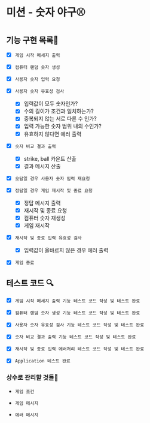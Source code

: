 # 미션 - 숫자 야구⚾

## 기능 구현 목록🎯

- [x] `게임 시작 메세지 출력`

- [x] `컴퓨터 랜덤 숫자 생성`

- [x] `사용자 숫자 입력 요청`

- [x] `사용자 숫자 유효성 검사`

  - [x] 입력값이 모두 숫자인가?
  - [x] 수의 길이가 조건과 일치하는가?
  - [x] 중복되지 않는 서로 다른 수 인가?
  - [x] 입력 가능한 숫자 범위 내의 수인가?
  - [x] 유효하지 않다면 에러 출력

- [x] `숫자 비교 결과 출력`

  - [x] strike, ball 카운트 산출
  - [x] 결과 메시지 산출

- [x] `오답일 경우 사용자 숫자 입력 재요청`

- [x] `정답일 경우 게임 재시작 및 종료 요청`

  - [x] 정답 메시지 출력
  - [x] 재시작 및 종료 요청
  - [x] 컴퓨터 숫자 재생성
  - [x] 게임 재시작

- [x] `재시작 및 종료 입력 유효성 검사`

  - [x] 입력값이 올바르지 않은 경우 에러 출력

- [x] `게임 종료`

## 테스트 코드 🔍

- [x] `게임 시작 메세지 출력 기능 테스트 코드 작성 및 테스트 완료`

- [x] `컴퓨터 랜덤 숫자 생성 기능 테스트 코드 작성 및 테스트 완료`

- [x] `사용자 숫자 유효성 검사 기능 테스트 코드 작성 및 테스트 완료`

- [x] `숫자 비교 결과 출력 기능 테스트 코드 작성 및 테스트 완료`

- [x] `재시작 및 종료 입력 에러처리 테스트 코드 작성 및 테스트 완료`

- [x] `Application 테스트 완료`

### 상수로 관리할 것들📝

- `게임 조건`

- `게임 메시지`

- `에러 메시지`
